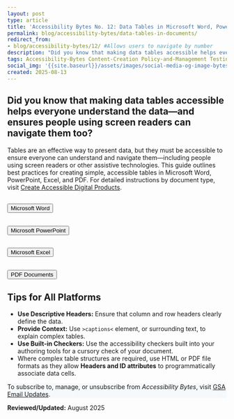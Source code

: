 ```yaml
---
layout: post
type: article
title: 'Accessibility Bytes No. 12: Data Tables in Microsoft Word, PowerPoint, Excel, and PDFs'
permalink: blog/accessibility-bytes/data-tables-in-documents/
redirect_from:
- blog/accessibility-bytes/12/ #Allows users to navigate by number
description: "Did you know that making data tables accessible helps everyone understand the data—and ensures people using screen readers can navigate them too?"
tags: Accessibility-Bytes Content-Creation Policy-and-Management Testing #choose one or more (space separated): Accessibility-Bytes Acquisition Content-Creation Design-and-Develop Events Policy-and-Management Testing
social_img: '{{site.baseurl}}/assets/images/social-media-og-image-bytes.jpg'
created: 2025-08-13
---
```

<h2 style="line-height:1.2;">Did you know that making data tables accessible helps everyone understand the data—and ensures people using screen readers can navigate them too?</h2>

Tables are an effective way to present data, but they must be accessible to ensure everyone can understand and navigate them—including people using screen readers or other assistive technologies. This guide outlines best practices for creating simple, accessible tables in Microsoft Word, PowerPoint, Excel, and PDF. For detailed instructions by document type, visit [Create Accessible Digital Products]({{site.baseurl}}/create/).

<div class="usa-accordion usa-accordion--bordered usa-accordion--multiselectable" data-allow-multiple>
  <!-- Microsoft Word -->
  <h2 class="usa-accordion__heading">
    <button type="button" class="usa-accordion__button" aria-expanded="true" aria-controls="word">
      Microsoft Word
    </button>
  </h2>
  <div id="word" class="usa-accordion__content" hidden>
    <ol>
      <li><strong>Insert a Table</strong>
        <ul>
          <li>In your Word document, select <code>Insert &gt; Table</code> and select the number of rows and columns needed. The number of rows and columns can be modified later as needed.</li>
        </ul>
      </li>
      <li><strong>Set a Header Row</strong>
        <ul>
          <li>Select the table then navigate to the <code>Table Design</code> tab.</li>
          <li>Check the box for <code>Header Row</code> to mark the first row as column headers.</li>
          <li>Ensure that the <code>First Column</code> checkbox is selected, unless the information in each column is unrelated.</li>
          <li>Ensure headers have meaningful and concise text.</li>
        </ul>
      </li>
      <li><strong>Repeat Header Row Across Pages</strong>
        <ul>
          <li>With the table still selected, navigate to the <code>Table Layout</code> tab.</li>
          <li>Check the <code>Repeat Header Rows</code> button so that the header repeats whenever the table spans more than one page.</li>
        </ul>
      </li>
      <li><strong>Avoid Merged or Split Cells</strong>
        <ul>
          <li>Keep a simple row-and-column structure.</li>
          <li>Merging or splitting cells can confuse screen readers.</li>
          <li>Word does not provide tools to make complex tables accessible.</li>
        </ul>
      </li>
      <li><strong>Add a Caption</strong>
        <ul>
          <li>Right-click or select the table again and choose <code>Insert Caption</code>.</li>
          <li>In the Caption dialog box, enter a clear, descriptive title such as “Table 1: Monthly Sales Data”.</li>
          <li>Choose the label <code>Table</code> and set the position (above or below the table).</li>
          <li>Click <code>OK</code> to add the caption.</li>
        </ul>
      </li>
    </ol>
  </div>

  <!-- Microsoft PowerPoint -->
  <h2 class="usa-accordion__heading">
    <button type="button" class="usa-accordion__button" aria-expanded="false" aria-controls="ppt">
      Microsoft PowerPoint
    </button>
  </h2>
  <div id="ppt" class="usa-accordion__content" hidden>
    <ol>
      <li><strong>Insert a Table</strong>
        <ul>
          <li>Use <code>Insert &gt; Table</code> and select the number of rows and columns needed. The number of rows and columns can be modified later.</li>
        </ul>
      </li>
      <li><strong>Avoid Merged or Split Cells</strong>
        <ul>
          <li>Keep a simple row-and-column structure.</li>
          <li>Merging or splitting cells can confuse screen readers.</li>
          <li>PowerPoint does not provide tools to make complex tables accessible.</li>
        </ul>
      </li>
      <li><strong>Use Simple Formatting</strong>
        <ul>
          <li>Avoid unnecessary colors and shading that don't contrast well with the template being used.</li>
          <li>Ensure text is readable with <a href="{{site.baseurl}}/develop/fonts-typography/">sufficient font size</a>.</li>
        </ul>
      </li>
      <li><strong>Define Header Rows</strong>
        <ul>
          <li>Select the first row, go to <code>Table Design</code>, and check Header Row.</li>
        </ul>
      </li>
      <li><strong>Add Descriptive Title for the Table</strong>
        <ul>
          <li>In slide text, add a descriptive title such as “Table 1: Monthly Sales Data”.</li>
          <li>Alternatively, right-click the table, select Edit Alt Text, and provide a brief description of the table’s contents. This is similar to adding a caption in Word, since captions are not available in PowerPoint.</li>
        </ul>
      </li>
    </ol>
  </div>

  <!-- Microsoft Excel -->
  <h2 class="usa-accordion__heading">
    <button type="button" class="usa-accordion__button" aria-expanded="false" aria-controls="excel">
      Microsoft Excel
    </button>
  </h2>
  <div id="excel" class="usa-accordion__content" hidden>
    <ol>
      <li><strong>Use Tables Instead of Freeform Grids</strong>
        <ul>
          <li>Select all of the data and press <code>Ctrl + T</code> (or <code>Cmd + T</code> on MacOS) to create a table.</li>
          <li>Check <code>My Table has Headers</code> to use the first row as the header row.</li>
          <li>Use the default or update the <code>Table Name</code> with a descriptive name on the Table Design tab.</li>
          <li>Ensure each table on a worksheet has a unique Table Name.</li>
        </ul>
      </li>
      <li><strong>Define Headers Properly</strong>
        <ul>
          <li>Ensure the first row contains column names and is formatted as a header.</li>
          <li>Avoid blank cells within headers.</li>
        </ul>
      </li>
      <li><strong>Enable Accessibility Features</strong>
        <ul>
          <li>Go to <code>Review &gt; Check Accessibility</code> to identify and fix issues.</li>
        </ul>
      </li>
      <li><strong>Avoid Merged or Split Cells</strong>
        <ul>
          <li>Keep a straightforward table structure without merged cells.</li>
          <li>Merging or splitting cells can confuse screen readers.</li>
          <li>Excel does not provide tools to make complex tables accessible.</li>
        </ul>
      </li>
    </ol>
  </div>

  <!-- PDF Documents -->
  <h2 class="usa-accordion__heading">
    <button type="button" class="usa-accordion__button" aria-expanded="false" aria-controls="pdf">
      PDF Documents
    </button>
  </h2>
  <div id="pdf" class="usa-accordion__content" hidden>
    <ol>
      <li><strong>Create Tables in a Source Program</strong>
        <ul>
          <li>Use Microsoft Word or Excel to design the table before converting it to PDF.</li>
          <li>Disable <code>Repeat Header Rows</code> when the Word document is intended to be a PDF.</li>
        </ul>
      </li>
      <li><strong>Use Tagged PDFs</strong>
        <ul>
          <li>When saving from Word, go to <code>File &gt; Save As &gt;</code> Select <code>PDF</code>.</li>
          <li>Click Options and ensure <code>Document structure tags for accessibility</code> is checked.</li>
          <li>Avoid using <code>Print as PDF</code> as document structure tags are generally omitted.</li>
        </ul>
      </li>
      <li><strong>Verify with a PDF Reader</strong>
        <ul>
          <li>Use Adobe Acrobat Pro’s <code>Accessibility Check</code> tool to confirm table structure and tagging.</li>
          <li>Check that <code>column and row headings</code> are programmatically identified as headings.</li>
        </ul>
      </li>
      <li><strong>Merged or Splitting Cells</strong>
        <ul>
          <li>Merged cells in PDF table headers are possible, but require careful handling to ensure accessibility.</li>
          <li>Ensure every data cell is associated with the IDs of the relevant headers.</li>
        </ul>
      </li>
    </ol>
  </div>
</div>

## Tips for All Platforms

<ul>
    <li><strong>Use Descriptive Headers:</strong> Ensure that column and row headers clearly define the data.</li>
    <li><strong>Provide Context:</strong> Use <code>&gt;captions&lt;</code> element, or surrounding text, to explain complex tables.</li>
    <li><strong>Use Built-in Checkers:</strong> Use the accessibility checkers built into your authoring tools for a cursory check of your document.</li>
    <li>Where complex table structures are required, use HTML or PDF file formats as they allow <strong>Headers and ID attributes</strong> to programmatically associate data cells.</li>
</ul>

<div class="border-base radius-lg border-1px padding-1" style="width: 100%; background-color: #f5f9fc;">
To subscribe to, manage, or unsubscribe from <em>Accessibility Bytes</em>, visit <a href="https://public.govdelivery.com/accounts/USGSA/subscriber/new?topic_id=USGSA_1324" target="_blank" class="usa-link--external">GSA Email Updates</a>.
</div>

**Reviewed/Updated:** August 2025